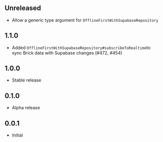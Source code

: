 ## Unreleased

- Allow a generic type argument for `OfflineFirstWithSupabaseRepository`

## 1.1.0

- Added `OfflineFirstWithSupabaseRepository#subscribeToRealtime`to sync Brick data with Supabase changes (#472, #454)

## 1.0.0

- Stable release

## 0.1.0

- Alpha release

## 0.0.1

- Initial
